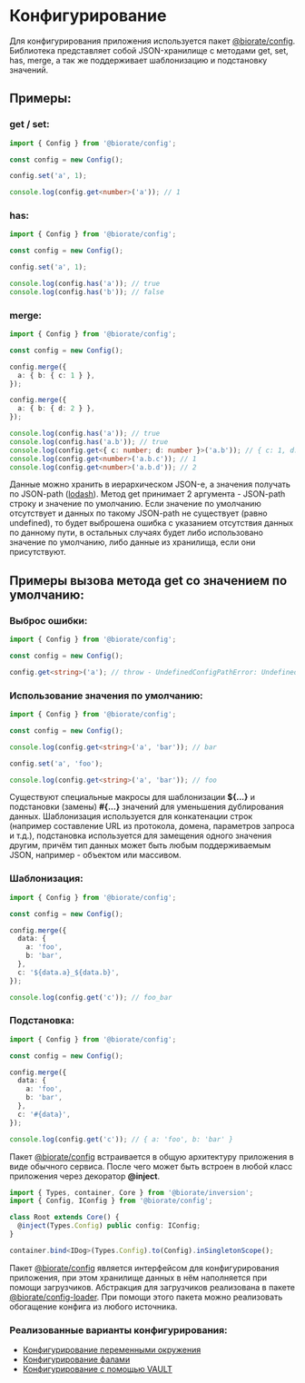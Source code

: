# Конфигурирование

Для конфигурирования приложения используется пакет
[@biorate/config](https://www.npmjs.com/package/@biorate/config).
Библиотека представляет собой JSON-хранилище с методами get, set, has, merge,
а так же поддерживает шаблонизацию и подстановку значений.

## Примеры:

### get / set:

```ts
import { Config } from '@biorate/config';

const config = new Config();

config.set('a', 1);

console.log(config.get<number>('a')); // 1
```

### has:

```ts
import { Config } from '@biorate/config';

const config = new Config();

config.set('a', 1);

console.log(config.has('a')); // true
console.log(config.has('b')); // false
```

### merge:

```ts
import { Config } from '@biorate/config';

const config = new Config();

config.merge({
  a: { b: { c: 1 } },
});

config.merge({
  a: { b: { d: 2 } },
});

console.log(config.has('a')); // true
console.log(config.has('a.b')); // true
console.log(config.get<{ c: number; d: number }>('a.b')); // { c: 1, d: 2 }
console.log(config.get<number>('a.b.c')); // 1
console.log(config.get<number>('a.b.d')); // 2
```

Данные можно хранить в иерархическом JSON-е,
а значения получать по JSON-path ([lodash](https://lodash.com/docs)).
Метод get принимает 2 аргумента - JSON-path строку и
значение по умолчанию. Если значение по умолчанию отсутствует и данных по такому
JSON-path не существует (равно undefined), то будет выброшена ошибка с указанием
отсутствия данных по данному пути, в остальных случаях будет либо использовано
значение по умолчанию, либо данные из хранилища, если они присутствуют.

## Примеры вызова метода get со значением по умолчанию:

### Выброс ошибки:

```ts
import { Config } from '@biorate/config';

const config = new Config();

config.get<string>('a'); // throw - UndefinedConfigPathError: Undefined config path [a]
```

### Использование значения по умолчанию:

```ts
import { Config } from '@biorate/config';

const config = new Config();

console.log(config.get<string>('a', 'bar')); // bar

config.set('a', 'foo');

console.log(config.get<string>('a', 'bar')); // foo
```

Существуют специальные макросы для шаблонизации **${...}** и подстановки (замены) **#{...}**
значений для уменьшения дублирования данных. Шаблонизация используется для конкатенации
строк (например составление URL из протокола, домена, параметров запроса и т.д.),
подстановка используется для замещения одного значения другим, причём тип данных
может быть любым поддерживаемым JSON, например - объектом или массивом.

### Шаблонизация:

```ts
import { Config } from '@biorate/config';

const config = new Config();

config.merge({
  data: {
    a: 'foo',
    b: 'bar',
  },
  c: '${data.a}_${data.b}',
});

console.log(config.get('c')); // foo_bar
```

### Подстановка:

```ts
import { Config } from '@biorate/config';

const config = new Config();

config.merge({
  data: {
    a: 'foo',
    b: 'bar',
  },
  c: '#{data}',
});

console.log(config.get('c')); // { a: 'foo', b: 'bar' }
```

Пакет [@biorate/config](https://www.npmjs.com/package/@biorate/config)
встраивается в общую архитектуру приложения в виде обычного сервиса.
После чего может быть встроен в любой класс приложения через декоратор
**@inject**.

```ts
import { Types, container, Core } from '@biorate/inversion';
import { Config, IConfig } from '@biorate/config';

class Root extends Core() {
  @inject(Types.Config) public config: IConfig;
}

container.bind<IDog>(Types.Config).to(Config).inSingletonScope();
```

Пакет [@biorate/config](https://www.npmjs.com/package/@biorate/config)
является интерфейсом для конфигурирования приложения, при этом хранилище данных
в нём наполняется при помощи загрузчиков. Абстракция для загрузчиков реализована
в пакете [@biorate/config-loader](https://www.npmjs.com/package/@biorate/config-loader).
При помощи этого пакета можно реализовать обогащение конфига из любого источника.

### Реализованные варианты конфигурирования:

- [Конфигурирование переменными окружения](./ENV_LOADER.md)
- [Конфигурирование фалами](./FILE_LOADER.md)
- [Конфигурирование с помощью VAULT](./VAULT_LOADER.md)
